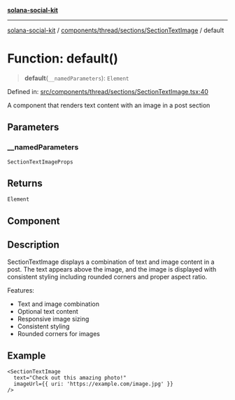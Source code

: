 [**solana-social-kit**](../../../../../README.md)

***

[solana-social-kit](../../../../../README.md) / [components/thread/sections/SectionTextImage](../README.md) / default

# Function: default()

> **default**(`__namedParameters`): `Element`

Defined in: [src/components/thread/sections/SectionTextImage.tsx:40](https://github.com/SendArcade/solana-social-starter/blob/98f94bb63d3814df24512365f6ae706d273e698f/src/components/thread/sections/SectionTextImage.tsx#L40)

A component that renders text content with an image in a post section

## Parameters

### \_\_namedParameters

`SectionTextImageProps`

## Returns

`Element`

## Component

## Description

SectionTextImage displays a combination of text and image content in a post.
The text appears above the image, and the image is displayed with consistent
styling including rounded corners and proper aspect ratio.

Features:
- Text and image combination
- Optional text content
- Responsive image sizing
- Consistent styling
- Rounded corners for images

## Example

```tsx
<SectionTextImage
  text="Check out this amazing photo!"
  imageUrl={{ uri: 'https://example.com/image.jpg' }}
/>
```
